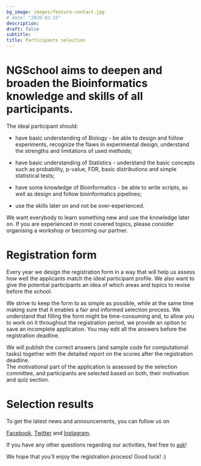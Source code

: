 ```yaml
---
bg_image: images/feature-contact.jpg
# date: "2020-02-15"
description: 
draft: false
subtitle: 
title: Participants selection
---
```


# NGSchool aims to deepen and broaden the Bioinformatics knowledge and skills of all participants. 

The ideal participant should:  

- have basic understanding of Biology - be able to design and follow experiments, recognize the flaws in experimental design, understand the strengths and limitations of used methods;

- have basic understanding of Statistics - understand the basic concepts such as probability, p-value, FDR, basic distributions and simple statistical tests;  

- have some knowledge of Bioinformatics - be able to write scripts, as well as design and follow bioinformatics pipelines;  

- use the skills later on and not be over-experienced.  

We want everybody to learn something new and use the knowledge later on. If you are experienced in most covered topics, please consider organising a workshop or becoming our partner.  

# Registration form

Every year we design the registration form in a way that will help us assess how well the applicants match the ideal participant profile. We also want to give the potential participants an idea of which areas and topics to revise before the school. 

We strive to keep the form to as simple as possible, while at the same time making sure that it enables a fair and informed selection process. We understand that filling the form might be time-consuming and, to allow you to work on it throughout the registration period, we provide an option to save an incomplete application. You may edit all the answers before the registration deadline.

We will publish the correct answers (and sample code for computational tasks) together with the detailed report on the scores after the registration deadline.  
The motivational part of the application is assessed by the selection committee, and participants are selected based on both, their motivation and quiz section.

# Selection results

To get the latest news and announcements, you can follow us on 

[Facebook](https://www.facebook.com/NGSchool.eu/), 
[Twitter](https://twitter.com/NGSchoolEU) and 
[Instagram](https://www.instagram.com/ngschooleu/).  

If you have any other questions regarding our activities, feel free to [ask](/contact)!

We hope that you’ll enjoy the registration process! Good luck! :)
